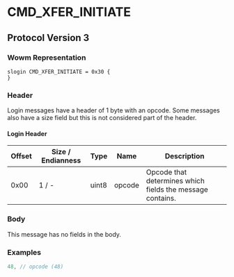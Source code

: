 # CMD_XFER_INITIATE

## Protocol Version 3

### Wowm Representation
```rust,ignore
slogin CMD_XFER_INITIATE = 0x30 {
}
```
### Header

Login messages have a header of 1 byte with an opcode. Some messages also have a size field but this is not considered part of the header.

#### Login Header

| Offset | Size / Endianness | Type   | Name   | Description |
| ------ | ----------------- | ------ | ------ | ----------- |
| 0x00   | 1 / -             | uint8  | opcode | Opcode that determines which fields the message contains.|

### Body

This message has no fields in the body.

### Examples
```c
48, // opcode (48)
```
